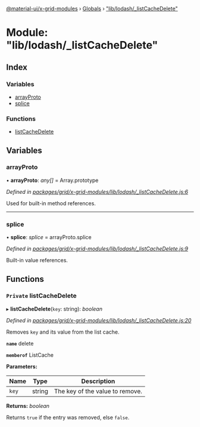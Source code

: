 [@material-ui/x-grid-modules](../README.md) › [Globals](../globals.md) › ["lib/lodash/_listCacheDelete"](_lib_lodash__listcachedelete_.md)

# Module: "lib/lodash/_listCacheDelete"

## Index

### Variables

* [arrayProto](_lib_lodash__listcachedelete_.md#arrayproto)
* [splice](_lib_lodash__listcachedelete_.md#splice)

### Functions

* [listCacheDelete](_lib_lodash__listcachedelete_.md#private-listcachedelete)

## Variables

###  arrayProto

• **arrayProto**: *any[]* = Array.prototype

*Defined in [packages/grid/x-grid-modules/lib/lodash/_listCacheDelete.js:6](https://github.com/mui-org/material-ui-x/blob/a679779/packages/grid/x-grid-modules/lib/lodash/_listCacheDelete.js#L6)*

Used for built-in method references.

___

###  splice

• **splice**: *splice* = arrayProto.splice

*Defined in [packages/grid/x-grid-modules/lib/lodash/_listCacheDelete.js:9](https://github.com/mui-org/material-ui-x/blob/a679779/packages/grid/x-grid-modules/lib/lodash/_listCacheDelete.js#L9)*

Built-in value references.

## Functions

### `Private` listCacheDelete

▸ **listCacheDelete**(`key`: string): *boolean*

*Defined in [packages/grid/x-grid-modules/lib/lodash/_listCacheDelete.js:20](https://github.com/mui-org/material-ui-x/blob/a679779/packages/grid/x-grid-modules/lib/lodash/_listCacheDelete.js#L20)*

Removes `key` and its value from the list cache.

**`name`** delete

**`memberof`** ListCache

**Parameters:**

Name | Type | Description |
------ | ------ | ------ |
`key` | string | The key of the value to remove. |

**Returns:** *boolean*

Returns `true` if the entry was removed, else `false`.
